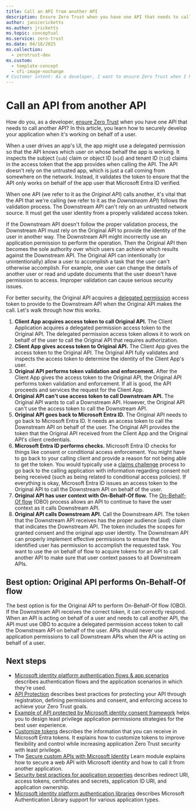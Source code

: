 ```yaml
---
title: Call an API from another API
description: Ensure Zero Trust when you have one API that needs to call another API and securely develop your application when it's working on behalf of a user.
author: janicericketts
ms.author: jricketts
ms.topic: conceptual
ms.service: zero-trust
ms.date: 04/18/2025
ms.collection:
  - zerotrust-dev
ms.custom:
  - template-concept
  - sfi-image-nochange
# Customer intent: As a developer, I want to ensure Zero Trust when I have one API that needs to call another API so that I can securely develop my application when it is working on behalf of a user.
---
```

# Call an API from another API

How do you, as a developer, [ensure Zero Trust](overview.md) when you have one API that needs to call another API? In this article, you learn how to securely develop your application when it's working on behalf of a user.

When a user drives an app's UI, the app might use a delegated permission so that the API knows which user on whose behalf the app is working. It inspects the subject (`sub`) claim or object ID (`oid`) and tenant ID (`tid`) claims in the access token that the app provides when calling the API. The API doesn't rely on the untrusted app, which is just a call coming from somewhere on the network. Instead, it validates the token to ensure that the API only works on behalf of the app user that Microsoft Entra ID verified.

When one API (we refer to it as the *Original API*) calls another, it's vital that the API that we're calling (we refer to it as the *Downstream API*) follows the validation process. The Downstream API can't rely on an untrusted network source. It must get the user identity from a properly validated access token.

If the Downstream API doesn't follow the proper validation process, the Downstream API must rely on the Original API to provide the identity of the user in another way. The Downstream API might incorrectly use an application permission to perform the operation. Then the Original API then becomes the sole authority over which users can achieve which results against the Downstream API. The Original API can intentionally (or unintentionally) allow a user to accomplish a task that the user can't otherwise accomplish. For example, one user can change the details of another user or read and update documents that the user doesn't have permission to access. Improper validation can cause serious security issues.

For better security, the Original API acquires a [delegated permission](developer-strategy-delegated-permission.md) access token to provide to the Downstream API when the Original API makes the call. Let's walk through how this works.

1. **Client App acquires access token to call Original API.** The Client Application acquires a delegated permission access token to the Original API. The delegated permission access token allows it to work on behalf of the user to call the Original API that requires authorization.
1. **Client App gives access token to Original API.** The Client App gives the access token to the Original API. The Original API fully validates and inspects the access token to determine the identity of the Client App's user.
1. **Original API performs token validation and enforcement.** After the Client App gives the access token to the Original API, the Original API performs token validation and enforcement. If all is good, the API proceeds and services the request for the Client App.
1. **Original API can't use access token to call Downstream API.** The Original API wants to call a Downstream API. However, the Original API can't use the access token to call the Downstream API.
1. **Original API goes back to Microsoft Entra ID.** The Original API needs to go back to Microsoft Entra ID. It needs an access token to call the Downstream API on behalf of the user. The Original API provides the token that the Original API received from the Client App and the Original API's client credentials.
1. **Microsoft Entra ID performs checks.** Microsoft Entra ID checks for things like consent or conditional access enforcement. You might have to go back to your calling client and provide a reason for not being able to get the token. You would typically use a [claims challenge](/entra/identity-platform/claims-challenge) process to go back to the calling application with information regarding consent not being received (such as being related to conditional access policies). If everything is okay, Microsoft Entra ID issues an access token to the Original API to call the Downstream API on behalf of the user.
1. **Original API has user context with On-Behalf-Of flow.** The [On-Behalf-Of flow](/entra/identity-platform/v2-oauth2-on-behalf-of-flow) (OBO) process allows an API to continue to have the user context as it calls Downstream API.
1. **Original API calls Downstream API.** Call the Downstream API. The token that the Downstream API receives has the proper audience (aud) claim that indicates the Downstream API. The token includes the scopes for granted consent and the original app user identity. The Downstream API can properly implement effective permissions to ensure that the identified user has permission to accomplish the requested task. You want to use the on behalf of flow to acquire tokens for an API to call another API to make sure that user context passes to all Downstream APIs.

## Best option: Original API performs On-Behalf-Of flow

The best option is for the Original API to perform On-Behalf-Of flow (OBO). If the Downstream API receives the correct token, it can correctly respond. When an API is acting on behalf of a user and needs to call another API, the API must use OBO to acquire a delegated permission access token to call the Downstream API on behalf of the user. APIs should never use application permissions to call Downstream APIs when the API is acting on behalf of a user.

## Next steps

- [Microsoft identity platform authentication flows & app scenarios](/entra/identity-platform/authentication-flows-app-scenarios) describes authentication flows and the application scenarios in which they\'re used.
- [API Protection](protect-api.md) describes best practices for protecting your API through registration, defining permissions and consent, and enforcing access to achieve your Zero Trust goals.
- [Example of API protected by Microsoft identity consent framework](protected-api-example.md) helps you to design least privilege application permissions strategies for the best user experience.
- [Customize tokens](zero-trust-token-customization.md) describes the information that you can receive in Microsoft Entra tokens. It explains how to customize tokens to improve flexibility and control while increasing application Zero Trust security with least privilege.
- The [Secure custom APIs with Microsoft Identity](/training/modules/identity-secure-custom-api/) Learn module explains how to secure a web API with Microsoft identity and how to call it from another application.
- [Security best practices for application properties](/entra/identity-platform/security-best-practices-for-app-registration) describes redirect URI, access tokens, certificates and secrets, application ID URI, and application ownership.
- [Microsoft identity platform authentication libraries](/entra/identity-platform/reference-v2-libraries) describes Microsoft Authentication Library support for various application types.
